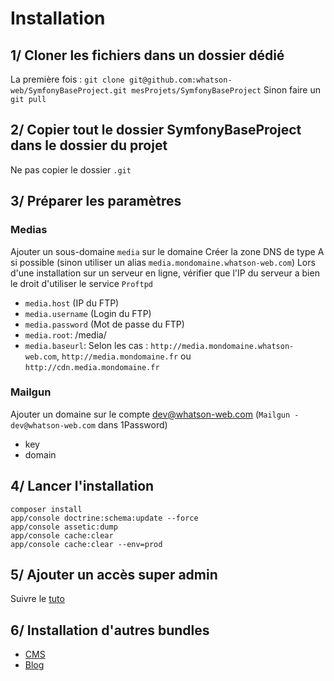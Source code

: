 # Installation
## 1/ Cloner les fichiers dans un dossier dédié
La première fois : 
`git clone git@github.com:whatson-web/SymfonyBaseProject.git mesProjets/SymfonyBaseProject`
Sinon faire un `git pull`

## 2/ Copier tout le dossier SymfonyBaseProject dans le dossier du projet
Ne pas copier le dossier `.git`

## 3/ Préparer les paramètres
### Medias
Ajouter un sous-domaine `media` sur le domaine
Créer la zone DNS de type A si possible (sinon utiliser un alias `media.mondomaine.whatson-web.com`)
Lors d'une installation sur un serveur en ligne, vérifier que l'IP du serveur a bien le droit d'utiliser le service `Proftpd`

- `media.host` (IP du FTP)
- `media.username` (Login du FTP)
- `media.password` (Mot de passe du FTP)
- `media.root`: /media/
- `media.baseurl`: Selon les cas : `http://media.mondomaine.whatson-web.com`, `http://media.mondomaine.fr` ou `http://cdn.media.mondomaine.fr`

### Mailgun
Ajouter un domaine sur le compte dev@whatson-web.com (`Mailgun - dev@whatson-web.com` dans 1Password)

- key
- domain

## 4/ Lancer l'installation
	composer install
	app/console doctrine:schema:update --force
	app/console assetic:dump
	app/console cache:clear
	app/console cache:clear --env=prod
	
## 5/ Ajouter un accès super admin
Suivre le [tuto](https://github.com/whatson-web/wiki/blob/master/Proc%C3%A9dures/Administration/Cr%C3%A9ation%20super%20admin.md)

## 6/ Installation d'autres bundles
- [CMS](https://github.com/whatson-web/CmsBundle/blob/master/docs/Installation.md)
- [Blog](https://github.com/whatson-web/BlogBundle/blob/master/docs/Installation.md)